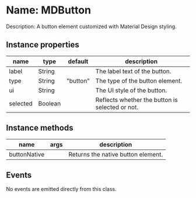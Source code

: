 # Name: MDButton

Description: A button element customized with Material Design styling.

## Instance properties

| name     | type     | default | description                          |
| -------- | -------- | ------- | ------------------------------------ |
| label    | String   |         | The label text of the button.        |
| type     | String   | "button"| The type of the button element.      |
| ui       | String   |         | The UI style of the button.          |
| selected | Boolean  |         | Reflects whether the button is selected or not. |

## Instance methods

| name          | args          | description                                   |
| ------------- | ------------- | --------------------------------------------- |
| buttonNative  |               | Returns the native button element.            |

## Events

No events are emitted directly from this class.
